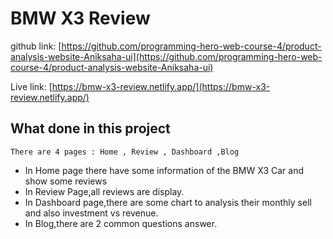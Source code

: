 # BMW X3 Review

github link: [https://github.com/programming-hero-web-course-4/product-analysis-website-Aniksaha-ui](https://github.com/programming-hero-web-course-4/product-analysis-website-Aniksaha-ui)

Live link: [https://bmw-x3-review.netlify.app/](https://bmw-x3-review.netlify.app/)

## What done in this project
    There are 4 pages : Home , Review , Dashboard ,Blog

- In Home page there have some information of the BMW X3 Car and show some reviews
- In Review Page,all reviews are display.
- In Dashboard page,there are some chart to analysis their monthly sell and also investment vs revenue.
- In Blog,there are 2 common questions answer.
